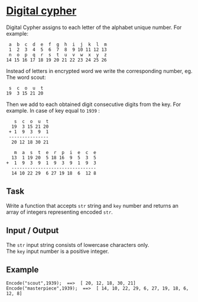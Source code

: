 # [Digital cypher](https://www.codewars.com/kata/digital-cypher "https://www.codewars.com/kata/592e830e043b99888600002d")

Digital Cypher assigns to each letter of the alphabet unique number. For example:

```
 a  b  c  d  e  f  g  h  i  j  k  l  m
 1  2  3  4  5  6  7  8  9 10 11 12 13
 n  o  p  q  r  s  t  u  v  w  x  y  z
14 15 16 17 18 19 20 21 22 23 24 25 26
```

Instead of letters in encrypted word we write the corresponding number, eg. The word scout:

```
 s  c  o  u  t
19  3 15 21 20
```

Then we add to each obtained digit consecutive digits from the key. For example. In case of key
equal to `1939` :

```
   s  c  o  u  t
  19  3 15 21 20
 + 1  9  3  9  1
 ---------------
  20 12 18 30 21
  
   m  a  s  t  e  r  p  i  e  c  e
  13  1 19 20  5 18 16  9  5  3  5
+  1  9  3  9  1  9  3  9  1  9  3
  --------------------------------
  14 10 22 29  6 27 19 18  6  12 8
```

## Task

Write a function that accepts `str` string and `key` number and returns an array of integers
representing encoded `str`.

## Input / Output

The `str` input string consists of lowercase characters only.<br/>
The `key` input number is a positive integer.

## Example

```
Encode("scout",1939);  ==>  [ 20, 12, 18, 30, 21]
Encode("masterpiece",1939);  ==>  [ 14, 10, 22, 29, 6, 27, 19, 18, 6, 12, 8]
```